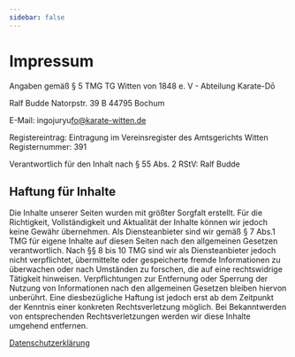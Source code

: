 ```yaml
---
sidebar: false
---
```


# Impressum

Angaben gemäß § 5 TMG
TG Witten von 1848 e. V - Abteilung Karate-Dō

Ralf Budde
Natorpstr. 39 B
44795 Bochum

E-Mail: in<span class="hideMe">gojuryu</span>fo@karate-witten.de

Registereintrag:
Eintragung im Vereinsregister des Amtsgerichts Witten
Registernummer: 391

Verantwortlich für den Inhalt nach § 55 Abs. 2 RStV:
Ralf Budde

## Haftung für Inhalte

Die Inhalte unserer Seiten wurden mit größter Sorgfalt erstellt. Für die Richtigkeit, Vollständigkeit und Aktualität der Inhalte können wir jedoch keine Gewähr übernehmen. Als Diensteanbieter sind wir gemäß § 7 Abs.1 TMG für eigene Inhalte auf diesen Seiten nach den allgemeinen Gesetzen verantwortlich. Nach §§ 8 bis 10 TMG sind wir als Diensteanbieter jedoch nicht verpflichtet, übermittelte oder gespeicherte fremde Informationen zu überwachen oder nach Umständen zu forschen, die auf eine rechtswidrige Tätigkeit hinweisen. Verpflichtungen zur Entfernung oder Sperrung der Nutzung von Informationen nach den allgemeinen Gesetzen bleiben hiervon unberührt. Eine diesbezügliche Haftung ist jedoch erst ab dem Zeitpunkt der Kenntnis einer konkreten Rechtsverletzung möglich. Bei Bekanntwerden von entsprechenden Rechtsverletzungen werden wir diese Inhalte umgehend entfernen.

[Datenschutzerklärung](datenschutz.html)